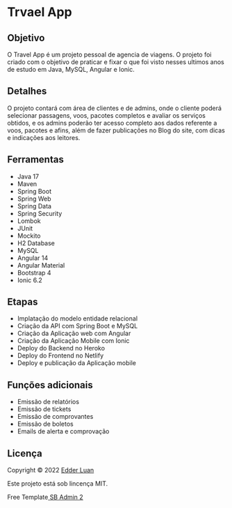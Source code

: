 # Trvael App


## Objetivo
 
O Travel App é um projeto pessoal de agencia de viagens. O projeto foi criado com o objetivo de praticar e fixar o que foi visto nesses ultimos anos de estudo em Java, MySQL, Angular e Ionic. 
 


## Detalhes

O projeto contará com área de clientes e de admins, onde o cliente poderá selecionar passagens, voos, pacotes completos e avaliar os serviços obtidos, e os admins poderão ter acesso completo aos dados referente a voos, pacotes e afins, além de fazer publicações no Blog do site, com dicas e indicações aos leitores.



## Ferramentas

* Java 17
* Maven
* Spring Boot
* Spring Web
* Spring Data
* Spring Security
* Lombok
* JUnit
* Mockito
* H2 Database
* MySQL
* Angular 14
* Angular Material
* Bootstrap 4
* Ionic 6.2



## Etapas

* Implatação do modelo entidade relacional
* Criação da API com Spring Boot e MySQL
* Criação da Aplicação web com Angular
* Criação da Aplicação Mobile com Ionic
* Deploy do Backend no Heroko
* Deploy do Frontend no  Netlify
* Deploy e publicação da Aplicação mobile



## Funções adicionais

* Emissão de relatórios
* Emissão de tickets
* Emissão de comprovantes
* Emissão de boletos
* Emails de alerta e comprovação



## Licença

Copyright © 2022 <a href="https://github.com/edderluanps" >Edder Luan</a>

Este projeto está sob lincença MIT.

Free Template<a href="https://startbootstrap.com/theme/sb-admin-2"> SB Admin 2 </a>

